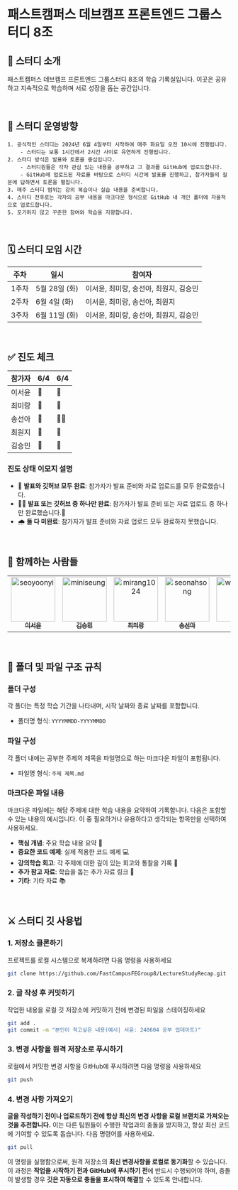 # 패스트캠퍼스 데브캠프 프론트엔드 그룹스터디 8조

## 📘 스터디 소개

패스트캠퍼스 데브캠프 프론트엔드 그룹스터디 8조의 학습 기록실입니다. 이곳은 공유하고 지속적으로 학습하며 서로 성장을 돕는 공간입니다.

<br>

## 🧭 스터디 운영방향

```
1. 공식적인 스터디는 2024년 6월 4일부터 시작하여 매주 화요일 오전 10시에 진행됩니다.
    - 스터디는 보통 1시간에서 2시간 사이로 유연하게 진행됩니다.
2. 스터디 방식은 발표와 토론을 중심입니다.
    - 스터디원들은 각자 관심 있는 내용을 공부하고 그 결과를 GitHub에 업로드합니다.
    - GitHub에 업로드된 자료를 바탕으로 스터디 시간에 발표를 진행하고, 참가자들의 질문에 답하면서 토론을 펼칩니다.
3. 매주 스터디 범위는 강의 복습이나 실습 내용을 준비합니다.
4. 스터디 전후로는 각자의 공부 내용을 마크다운 형식으로 GitHub 내 개인 폴더에 자율적으로 업로드합니다.
5. 포기하지 않고 꾸준한 참여와 학습을 지향합니다.
```

<br>

## 🗓 스터디 모임 시간

| 주차  | 일시          | 참여자                                 |
| ----- | ------------- | -------------------------------------- |
| 1주차 | 5월 28일 (화) | 이서윤, 최미랑, 송선아, 최원지, 김승민 |
| 2주차 | 6월 4일 (화)  | 이서윤, 최미랑, 송선아, 최원지         |
| 3주차 | 6월 11일 (화) | 이서윤, 최미랑, 송선아, 최원지, 김승민 |

<br>

## ✅ 진도 체크

| 참가자 | 6/4 | 6/4 |
| ------ | --- | --- |
| 이서윤 | 🌷  | 🌷  |
| 최미랑 | 🌷  | 🌷  |
| 송선아 | 🌷  | 🧑‍🌾  |
| 최원지 | 🌷  | 🌷  |
| 김승민 | 📝  | 📝  |

### 진도 상태 이모지 설명

- 🌷 **발표와 깃허브 모두 완료**: 참가자가 발표 준비와 자료 업로드를 모두 완료했습니다.
- 🧑‍🌾 **발표 또는 깃허브 중 하나만 완료**: 참가자가 발표 준비 또는 자료 업로드 중 하나만 완료했습니다.📝
- 🌧️ **둘 다 미완료**: 참가자가 발표 준비와 자료 업로드 모두 완료하지 못했습니다.

<br>

## 👫 함께하는 사람들

<table>
    <tr>
      <td align="center">
          <a href="https://github.com/seoyoonyi">
              <img src="https://avatars.githubusercontent.com/u/89791868?v=4" width="100;" alt="seoyoonyi"/>
              <br />
              <sub><b>이서윤</b></sub>
          </a>
      </td>
      <td align="center">
          <a href="https://github.com/miniseung">
              <img src="https://avatars.githubusercontent.com/u/170381378?v=4" width="100;" alt="miniseung"/>
              <br />
              <sub><b>김승민</b></sub>
          </a>
      </td>
      <td align="center">
          <a href="https://github.com/mirang1024">
              <img src="https://avatars.githubusercontent.com/u/158833693?v=4" width="100;" alt="mirang1024"/>
              <br />
              <sub><b>최미랑</b></sub>
          </a>
      </td>
      <td align="center">
          <a href="https://github.com/seonahsong">
              <img src="https://avatars.githubusercontent.com/u/170864632?v=4" width="100;" alt="seonahsong"/>
              <br />
              <sub><b>송선아</b></sub>
          </a>
      </td>
      <td align="center">
          <a href="https://github.com/wonjichoe">
              <img src="https://avatars.githubusercontent.com/u/171234168?v=4" width="100;" alt="wonjichoe"/>
              <br />
              <sub><b>최원지</b></sub>
          </a>
      </td>
    </tr>
</table>

<br>

## 📁 폴더 및 파일 구조 규칙

### 폴더 구성

각 폴더는 특정 학습 기간을 나타내며, 시작 날짜와 종료 날짜를 포함합니다.

- 폴더명 형식: `YYYYMMDD-YYYYMMDD`

### 파일 구성

각 폴더 내에는 공부한 주제의 제목을 파일명으로 하는 마크다운 파일이 포함됩니다.

- 파일명 형식: `주제 제목.md`

### 마크다운 파일 내용

마크다운 파일에는 해당 주제에 대한 학습 내용을 요약하여 기록합니다. 다음은 포함할 수 있는 내용의 예시입니다. 이 중 필요하거나 유용하다고 생각되는 항목만을 선택하여 사용하세요.

- **핵심 개념**: 주요 학습 내용 요약 📝
- **중요한 코드 예제**: 실제 적용한 코드 예제 💻
- **강의학습 회고**: 각 주제에 대한 깊이 있는 회고와 통찰을 기록 🤔
- **추가 참고 자료**: 학습을 돕는 추가 자료 링크 🔗
- **기타**: 기타 자료 📚

<br>

## ⚔️ 스터디 깃 사용법

### 1. 저장소 클론하기

프로젝트를 로컬 시스템으로 복제하려면 다음 명령을 사용하세요

```bash
git clone https://github.com/FastCampusFEGroup8/LectureStudyRecap.git
```

### 2. 글 작성 후 커밋하기

작업한 내용을 로컬 깃 저장소에 커밋하기 전에 변경된 파일을 스테이징하세요

```bash
git add .
git commit -m "본인이 적고싶은 내용(예시| 서윤: 240604 공부 업데이트)"

```

### 3. 변경 사항을 원격 저장소로 푸시하기

로컬에서 커밋한 변경 사항을 GitHub에 푸시하려면 다음 명령을 사용하세요

```bash
git push
```

### 4. 변경 사항 가져오기

**글을 작성하기 전이나 업로드하기 전에 항상 최신의 변경 사항을 로컬 브랜치로 가져오는 것을 추천합니다.**
이는 다른 팀원들이 수행한 작업과의 충돌을 방지하고, 항상 최신 코드에 기여할 수 있도록 돕습니다. 다음 명령어를 사용하세요.

```bash
git pull
```

이 명령을 실행함으로써, 원격 저장소의 **최신 변경사항을 로컬로 동기화**할 수 있습니다. 이 과정은 **작업을 시작하기 전과 GitHub에 푸시하기 전**에 반드시 수행되어야 하며, 충돌이 발생할 경우 **깃은 자동으로 충돌을 표시하여 해결**할 수 있도록 안내합니다.
